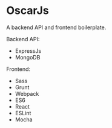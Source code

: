 # OscarJs

A backend API and frontend boilerplate.

Backend API:
- ExpressJs
- MongoDB

Frontend:
- Sass
- Grunt
- Webpack
- ES6
- React
- ESLint
- Mocha
